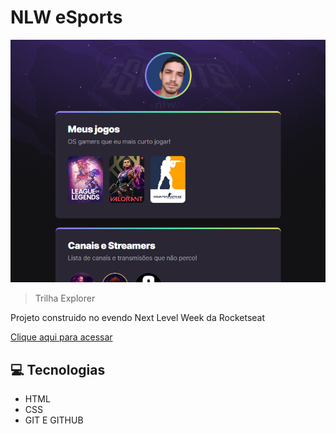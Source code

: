 # NLW eSports 

  ![preview](./.github/preview.png)

> Trilha Explorer

Projeto construido no evendo Next Level Week da Rocketseat

[Clique aqui para acessar](https://michellam.github.io/nlw-esports-explorer/)

## 💻 Tecnologias 

- HTML
- CSS
- GIT E GITHUB
